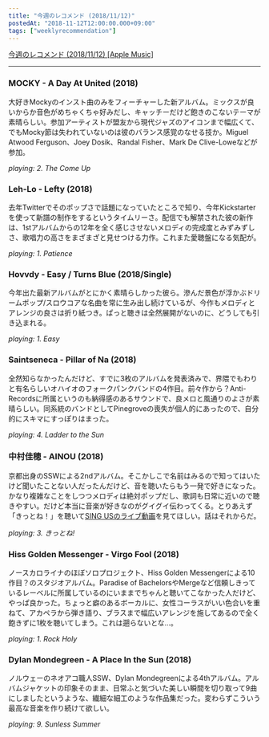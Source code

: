 ```yaml
---
title: "今週のレコメンド (2018/11/12)"
postedAt: "2018-11-12T12:00:00.000+09:00"
tags: ["weeklyrecommendation"]
---
```


[今週のレコメンド (2018/11/12) \[Apple Music\]](https://itunes.apple.com/jp/playlist/%E4%BB%8A%E9%80%B1%E3%81%AE%E3%83%AC%E3%82%B3%E3%83%A1%E3%83%B3%E3%83%89-2018-11-12/pl.u-XkD0NqJf4BNEAj) 

---

### MOCKY - A Day At United (2018)

大好きMockyのインスト曲のみをフィーチャーした新アルバム。ミックスが良いからか音色がめちゃくちゃ好みだし、キャッチーだけど飽きのこないテーマが素晴らしい。参加アーティストが盟友から現代ジャズのアイコンまで幅広くて、でもMocky節は失われていないのは彼のバランス感覚のなせる技か。Miguel Atwood Ferguson、Joey Dosik、Randal Fisher、Mark De Clive-Loweなどが参加。

_playing: 2\. The Come Up_

### Leh-Lo - Lefty (2018)

去年Twitterでそのポップさで話題になっていたところで知り、今年Kickstarterを使って新譜の制作をするというタイムリーさ。配信でも解禁された彼の新作は、1stアルバムからの12年を全く感じさせないメロディの完成度とみずみずしさ、歌唱力の高さをまざまざと見せつける力作。これまた愛聴盤になる気配が。

_playing: 1\. Patience_

### Hovvdy - Easy / Turns Blue (2018/Single)

今年出た最新アルバムがとにかく素晴らしかった彼ら。滲んだ景色が浮かぶドリームポップ/スロウコアな名曲を常に生み出し続けているが、今作もメロディとアレンジの良さは折り紙つき。ぱっと聴きは全然展開がないのに、どうしても引き込まれる。

_playing: 1\. Easy_

### Saintseneca - Pillar of Na (2018)

全然知らなかったんだけど、すでに3枚のアルバムを発表済みで、界隈でもわりと有名らしいオハイオのフォークパンクバンドの4作目。前々作から？Anti- Recordsに所属というのも納得感のあるサウンドで、良メロと風通りのよさが素晴らしい。同系統のバンドとしてPinegroveの喪失が個人的にあったので、自分的にスキマにすっぽりはまった。

_playing: 4\. Ladder to the Sun_

### 中村佳穂 - AINOU (2018)

京都出身のSSWによる2ndアルバム。そこかしこで名前はみるので知ってはいたけど聞いたことない人だったんだけど、音を聴いたらもう一発で好きになった。かなり複雑なことをしつつメロディは絶対ポップだし、歌詞も日常に近いので聴きやすい。だけど本当に音楽が好きなのがグイグイ伝わってくる。とりあえず「きっとね！」を聴いて[SING USのライブ動画](https://www.youtube.com/watch?v=7eyOKJwaZJg)を見てほしい。話はそれからだ。

_playing: 3\. きっとね!_

### Hiss Golden Messenger - Virgo Fool (2018)

ノースカロライナのほぼソロプロジェクト、Hiss Golden Messengerによる10作目？のスタジオアルバム。Paradise of BachelorsやMergeなど信頼しきっているレーベルに所属しているのにいままでちゃんと聴いてこなかった人だけど、やっぱ良かった。ちょっと癖のあるボーカルに、女性コーラスがいい色合いを重ねて、アカペラから弾き語り、ブラスまで幅広いアレンジを施してあるので全く飽きずに1枚を聴いてしまう。これは遡らないとな…。

_playing: 1\. Rock Holy_

### Dylan Mondegreen - A Place In the Sun (2018)

ノルウェーのネオアコ職人SSW、Dylan Mondegreenによる4thアルバム。アルバムジャケットの印象そのまま、日常ふと気づいた美しい瞬間を切り取って9曲にしましたというような、繊細な細工のような作品集だった。変わらずこういう最高な音楽を作り続けて欲しい。

_playing: 9\. Sunless Summer_